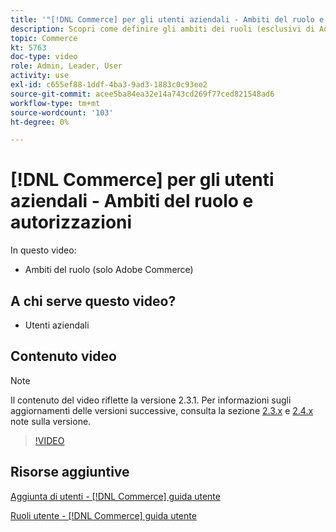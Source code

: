 ```yaml
---
title: '"[!DNL Commerce] per gli utenti aziendali - Ambiti del ruolo e autorizzazioni"'
description: Scopri come definire gli ambiti dei ruoli (esclusivi di Adobe Commerce) e le autorizzazioni associate per sito o archivio.
topic: Commerce
kt: 5763
doc-type: video
role: Admin, Leader, User
activity: use
exl-id: c655ef88-1ddf-4ba3-9ad3-1883c0c93ee2
source-git-commit: acee5ba84ea32e14a743cd269f77ced821548ad6
workflow-type: tm+mt
source-wordcount: '103'
ht-degree: 0%

---
```


# [!DNL Commerce] per gli utenti aziendali - Ambiti del ruolo e autorizzazioni

In questo video:

- Ambiti del ruolo (solo Adobe Commerce)

## A chi serve questo video?

- Utenti aziendali

## Contenuto video

>[!NOTE]
>
>Il contenuto del video riflette la versione 2.3.1. Per informazioni sugli aggiornamenti delle versioni successive, consulta la sezione [ 2.3.x](https://devdocs.magento.com/guides/v2.3/release-notes/bk-release-notes.html) e [2.4.x](https://devdocs.magento.com/guides/v2.4/release-notes/bk-release-notes.html) note sulla versione.

>[!VIDEO](https://video.tv.adobe.com/v/35948?quality=12&learn=on)

## Risorse aggiuntive

[Aggiunta di utenti - [!DNL Commerce] guida utente](https://docs.magento.com/user-guide/system/permissions-users-all.html)

[Ruoli utente - [!DNL Commerce] guida utente](https://docs.magento.com/user-guide/system/permissions-user-roles.html)
